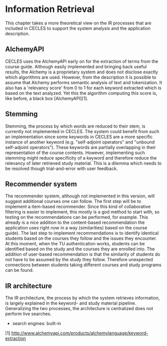 # Information Retrieval
This chapter takes a more theoretical view on the IR processes that are included in CECLES to support the system analysis and the application description.

## AlchemyAPI
CECLES uses the AlchemyAPI early on for the extraction of terms from the course guide. Although easily implemented and bringing back useful results, the Alchemy is a proprietary system and does not disclose exactly which algorithms are used. 
However, from the description it is possible to assume that Alchemy performs semantic analysis of text and tokenization. It also has a 'relevancy score' from 0 to 1 for each keyword extracted which is based on the text analyzed. Yet this the algorithm computing this score is, like before, a black box [AlchemyAPI][1].

## Stemming
Stemming, the process by which words are reduced to their stem, is currently not implemented in CECLES. 
The system could benefit from such an implementation since some keywords in CECLES are a more specific instance of another keyword (e.g. "self-adjoint operators" and "unbound self-adjoint operators"). 
These keywords are partially overlapping in their representation of the course contents.
However, implementing such stemming might reduce specificity of a keyword and therefore reduce the relevancy of later retrieved study material. 
This is a dilemma which needs to be resolved though trial-and-error with user feedback.

## Recommender system
The recommender system, although not implemented in this version, will suggest additional courses one can follow. The first step will be to implement a item-based recommender. Since this kind of collaborative filtering is easier to implement, this mostly is a god method to start with, so testing on the recommendations can be performed, for example. This already is a nice addition to the content-based recommendation the application uses right now in a way (similarities) based on the course guide). The last step to implement recommendations is to identify identical students based on the courses they follow and the issues they encounter. At this moment, when the TU authentication works, students can be identified based on the study and the courses they are enrolled into. The addition of user-based recommendation is that the similarity of students do not have to be assumed by the study they follow. Therefore unexpected connections between students taking different courses and study programs can be found.

## IR architecture
The IR architecture, the process by which the system retrieves information, is largely explained in the keyword- and study material pipeline. Generalizing the two processes, the architecture is centralized does not perform live searches.


* search engines: built-in

[1] http://www.alchemyapi.com/products/alchemylanguage/keyword-extraction